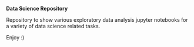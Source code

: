 <strong>Data Science Repository</strong>

Repository to show various exploratory data analysis jupyter notebooks for a variety of data science related tasks.

Enjoy :)
